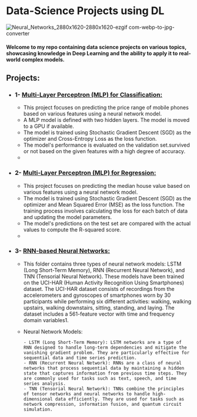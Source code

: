 # Data-Science Projects using DL
![Neural_Networks_2880x1620-2880x1620-ezgif com-webp-to-jpg-converter](https://github.com/nelinazemi/Data-Science-DL/assets/113586221/0c867883-70cd-496f-8de1-82b7eb4828de)
#### Welcome to my repo containing data science projects on various topics, showcasing knowledge in Deep Learning and the ability to apply it to real-world complex models.

## Projects:
- ### 1- [Multi-Layer Perceptron (MLP) for Classification:](https://github.com/nelinazemi/Data-Science-DL/tree/f29a2b9145ae41fcc3aa59e89c7f866f4b3fa7a8/Multilayer%20Perceptron%20(MLP)%20Implementation/MLP%20for%20Classification)
    - This project focuses on predicting the price range of mobile phones based on various features using a neural network model.
    - A MLP model is defined with two hidden layers. The model is moved to a GPU if available.
    - The model is trained using Stochastic Gradient Descent (SGD) as the optimizer and Cross-Entropy Loss as the loss function.
    - The model's performance is evaluated on the validation set.survived or not based on the given features with a high degree of accuracy.
    - 
- ### 2- [Multi-Layer Perceptron (MLP) for Regression:](https://github.com/nelinazemi/Data-Science-DL/tree/f29a2b9145ae41fcc3aa59e89c7f866f4b3fa7a8/Multilayer%20Perceptron%20(MLP)%20Implementation/MLP%20for%20Regression)
  - This project focuses on predicting the median house value based on various features using a neural network model.
  - The model is trained using Stochastic Gradient Descent (SGD) as the optimizer and Mean Squared Error (MSE) as the loss function. The training process involves calculating the loss for each batch of data and updating the model parameters.
  - The model's predictions on the test set are compared with the actual values to compute the R-squared score.
  - 

- ### 3- [RNN-based Neural Networks:](https://github.com/nelinazemi/Data-Science-DL/tree/9e32698c3f5523395d28f4485011af1fd84d83ff/Recurrent%20Neural%20Network)

  - This folder contains three types of neural network models: LSTM (Long Short-Term Memory), RNN (Recurrent Neural Network), and TNN (Tensorial Neural Network). These models have been trained on the UCI-HAR (Human Activity Recognition Using Smartphones) dataset. The UCI-HAR dataset consists of recordings from the accelerometers and gyroscopes of smartphones worn by 30 participants while performing six different activities: walking, walking upstairs, walking downstairs, sitting, standing, and laying. The dataset includes a 561-feature vector with time and frequency domain variables1.
    
  - Neural Network Models:
    
        - LSTM (Long Short-Term Memory): LSTM networks are a type of RNN designed to handle long-term dependencies and mitigate the vanishing gradient problem. They are particularly effective for sequential data and time series prediction.
        - RNN (Recurrent Neural Network): RNNs are a class of neural networks that process sequential data by maintaining a hidden state that captures information from previous time steps. They are commonly used for tasks such as text, speech, and time series analysis.
        - TNN (Tensorial Neural Network): TNNs combine the principles of tensor networks and neural networks to handle high-dimensional data efficiently. They are used for tasks such as network compression, information fusion, and quantum circuit simulation.
